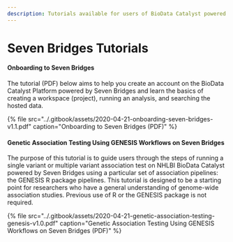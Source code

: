 ```yaml
---
description: Tutorials available for users of BioData Catalyst powered by Seven Bridges
---
```


# Seven Bridges Tutorials

#### Onboarding to Seven Bridges

The tutorial \(PDF\) below aims to help you create an account on the BioData Catalyst Platform powered by Seven Bridges and learn the basics of creating a workspace \(project\), running an analysis, and searching the hosted data. 

{% file src="../.gitbook/assets/2020-04-21-onboarding-seven-bridges-v1.1.pdf" caption="Onboarding to Seven Bridges \(PDF\)" %}

#### Genetic Association Testing Using GENESIS Workflows on Seven Bridges

The purpose of this tutorial is to guide users through the steps of running a single variant or multiple variant association test on NHLBI BioData Catalyst powered by Seven Bridges using a particular set of association pipelines: the GENESIS R package pipelines. This tutorial is designed to be a starting point for researchers who have a general understanding of genome-wide association studies. Previous use of R or the GENESIS package is not required.

{% file src="../.gitbook/assets/2020-04-21-genetic-association-testing-genesis-v1.0.pdf" caption="Genetic Association Testing Using GENESIS Workflows on Seven Bridges \(PDF\)" %}

